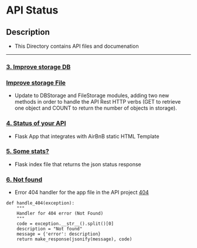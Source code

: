 # API Status

## Description

* This Directory contains API files and documenation

---

### [3. Improve storage DB](./../models/engine/db_storage.py)
### [Improve storage File](./../models/engine/file_storage.py)
* Update to DBStorage and FileStorage modules, adding two new methods in order
to handle the API Rest HTTP verbs (GET to retrieve one object and COUNT to
return the number of objects in storage).

### [4. Status of your API](./v1/views/app.py)
* Flask App that integrates with AirBnB static HTML Template

### [5. Some stats?](./v1/views/index.py)
* Flask index file that returns the json status response

### [6. Not found](./v1/views/app.py)
* Error 404 handler for the app file in the API project
[404](https://img.shields.io/static/v1?label=<LABEL>404=<MESSAGE>&color=RED)
```@app.errorhandler(404)
def handle_404(exception):
    """
    Handler for 404 error (Not Found)
    """
    code = exception.__str__().split()[0]
    description = "Not found"
    message = {'error': description}
    return make_response(jsonify(message), code)
```
